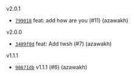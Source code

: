 v2.0.1

* [`799018`](https://github.com/azawakh/experimental_package/commit/799018f62fbadc13d0d62e675aad7e2e9051ed37) feat: add how are you (#11) (azawakh)

v2.0.0

* [`3409f0d`](https://github.com/azawakh/experimental_package/commit/3409f0d149535648d319126ff931f8d935a1ff0d) feat: Add twsh (#7) (azawakh)

v1.1.1

* [`98671db`](https://github.com/azawakh/experimental_package/commit/98671dbf4f22da1c2e668aaa0e2bad74b9f668a3) v1.1.1 (#6) (azawakh)

